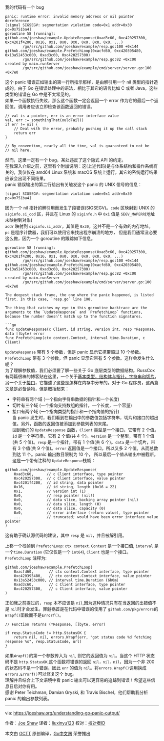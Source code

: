 ﻿我的代码有一个 bug    
```
panic: runtime error: invalid memory address or nil pointer dereference
[signal SIGSEGV: segmentation violation code=0x1 addr=0x30 pc=0x751ba4]
goroutine 58 [running]:
github.com/joeshaw/example.UpdateResponse(0xad3c60, 0xc420257300, 0xc4201f4200, 0x16, 0x1, 0x0, 0x0, 0x0, 0x0, 0x0, ...)
        /go/src/github.com/joeshaw/example/resp.go:108 +0x144
github.com/joeshaw/example.PrefetchLoop(0xacfd60, 0xc420395480, 0x13a52453c000, 0xad3c60, 0xc420257300)
        /go/src/github.com/joeshaw/example/resp.go:82 +0xc00
created by main.runServer
        /go/src/github.com/joeshaw/example/cmd/server/server.go:100 +0x7e0   
```      
这个 panic 错误正如输出的第一行所指示那样，是由解引用一个 nil 类型的指针造成的。由于 Go 在错误处理中的语法，相比于其它的语言比如 C 或者 Java，这些类型的错误在 Go 中是不太常见的。      
如果一个函数执行失败，那么这个函数一定会返回一个 error 作为它的最后一个返回值。调用者应该立即检查该函数返回的错误。      
```
// val is a pointer, err is an error interface value
val, err := somethingThatCouldFail()
if err != nil {
    // Deal with the error, probably pushing it up the call stack
    return err
}

// By convention, nearly all the time, val is guaranteed to not be
// nil here.       
```     
然而，这里一定有一个 bug，某处违反了这个隐式 API 的约定。     
在我深入介绍之前，这里有个附加说明：这(上述代码)是与体系结构和操作系统有关的，我仅仅在 amd64 Linux 系统和 macOS 系统上运行。其它的系统运行结果应该会出现不同结果。    
panic 错误输出的第二行给出有关触发这个 panic 的 UNIX 信号的信息：    
```   
[signal SIGSEGV: segmentation violation code=0x1 addr=0x30 pc=0x751ba4]        
```      
因为一个 nil 指针的解引用而发生了段错误(SIGSEGV)。`code` 区映射到 UNIX 的 `siginfo.si_cod` 区，并且在 Linux 的 `siginfo.h` 中 `0x1` 值是 `SEGV_MAPERR`(地址未映射到对象)     
`addr` 映射到 `siginfo.si_addr`，其值是 `0x30`，这并不是一个有效的内存地址。    
`pc` 是程序计数器，我们可以使用它来找出程序崩溃的地方， 但是我们通常没必要这么做，因为一个 goroutine 的跟踪如下信息。    
```   
goroutine 58 [running]:
github.com/joeshaw/example.UpdateResponse(0xad3c60, 0xc420257300, 0xc4201f4200, 0x16, 0x1, 0x0, 0x0, 0x0, 0x0, 0x0, ...)
        /go/src/github.com/joeshaw/example/resp.go:108 +0x144
github.com/joeshaw/example.PrefetchLoop(0xacfd60, 0xc420395480, 0x13a52453c000, 0xad3c60, 0xc420257300)
        /go/src/github.com/joeshaw/example/resp.go:82 +0xc00
created by main.runServer
        /go/src/github.com/joeshaw/example/cmd/server/server.go:100 +0x7e0

The deepest stack frame, the one where the panic happened, is listed first. In this case, `resp.go` line 108.

The thing that catches my eye in this goroutine backtrace are the arguments to the `UpdateResponse` and `PrefetchLoop` functions, because the number doesn’t match up to the function signatures.

```go
func UpdateResponse(c Client, id string, version int, resp *Response, data []byte) error
func PrefetchLoop(ctx context.Context, interval time.Duration, c Client)    
```      
`UpdateResponse` 带有 5 个参数，但是 panic 显示它携带超过 10 个参数。 `PrefetchLoop` 带有 3 个参数，但 panic 显示它带有 5 个参数。这样会发生什么呢？    
为了理解参数值，我们必须要了解一些关于 Go 底层类型的数据结构。RussCox 有两篇很棒的博客贴在这里，一个关于[基本类型，结构体与指针，字符串和切片](https://research.swtch.com/godata)，另一个关于[接口](https://research.swtch.com/godata)，它描述了这些是怎样在内存中分布的。对于 Go 程序员，这两篇文章是必备读物，但是概括起来：    

- 字符串有两个域 (一个指向字符串数据的指针和一个长度)    
- 切片有三个域 (一个指向支持数组的指针，一个长度，一个容量)    
- 接口有两个域 (一个指向类型的指针和一个指向值的指针)    
当 panic 发生时，我们看到在输出中的参数值包括字符串，切片和接口的超出值。另外，函数的返回值被添加到参数列表的末尾。     
回到我们的 `UpdateResponse` 函数，`Client` 类型是一个接口，它带有 2 个值。 `id` 是一个字符串，它有 2 个值(共 4 个)。`version` 是一个整型，带有 1 个值(共 5 个值)。`resp` 是一个指针，带有 1 个值(共 6 个)。`data` 是一个切片，带有 3 个值(共 9 个值)。`error` 返回值是一个接口，所以又多 2 个值，从而总数到达 11 个。panic 输出数目限制为 10 个， 所以最后一个值从输出中被截断。    
这是一个带有注释的 `UpdateResponse`栈帧：   
```   
github.com/joeshaw/example.UpdateResponse(
    0xad3c60,      // c Client interface, type pointer
    0xc420257300,  // c Client interface, value pointer
    0xc4201f4200,  // id string, data pointer
    0x16,          // id string, length (0x16 = 22)
    0x1,           // version int (1)
    0x0,           // resp pointer (nil!)
    0x0,           // data slice, backing array pointer (nil)
    0x0,           // data slice, length (0)
    0x0,           // data slice, capacity (0)
    0x0,           // error interface (return value), type pointer
    ...            // truncated; would have been error interface value pointer
)   
```     
这有助于确认源代码的建议，其中 `resp` 是 `nil`，并且被解引用。    

上移一个栈帧到 `PrefetchLoop`: `ctx context.Context` 是一个接口值, `interval` 是一个`time.Duration` (它仅仅是一个 `int64`), `Client` 也是一个接口。     
`PrefetchLoop` 注释为:    
```   
github.com/joeshaw/example.PrefetchLoop(
    0xacfd60,       // ctx context.Context interface, type pointer
    0xc420395480,   // ctx context.Context interface, value pointer
    0x13a52453c000, // interval time.Duration (6h0m)
    0xad3c60,       // c Client interface, type pointer
    0xc420257300,   // c Client interface, value pointer
)      
```     
正如我之前提过的，`resp` 本不应该是 `nil`,因为这种情况只有在当返回的出错值不是 `nil`时才会发生。罪魁祸首是在代码中错误的使用了 `github.com/pkg/errors`的`Wrapf()`函数而不是`Errorf()`。     
```  
// Function returns (*Response, []byte, error)

if resp.StatusCode != http.StatusOK {
    return nil, nil, errors.Wrapf(err, "got status code %d fetching response %s", resp.StatusCode, url)
}   
```    
如果`Wrapf()`的第一个参数传入为 `nil`, 则它的返回值为 `nil`。当这个 HTTP 状态码不是 `http.StatusOK`,这个函数将错误的返回 `nil，nil，nil`，因为一个非 200 的状态码不是一个错误，因此 `err` 的值为 `nil`。将`errors.Wrapf()`调用换成`errors.Errorf()`可以修复这个 bug。     
理解并且结合上下文语境中看 panic 输出可以更容易的追踪到错误！希望这些信息日后对你有用。       
感谢 Peter Teichman, Damian Gryski, 和 Travis Bischel，他们帮助我分析 panic 的输出参数列表。     

----------------

via: https://joeshaw.org/understanding-go-panic-output/

作者：[Joe Shaw](https://joeshaw.org/about/)
译者：[liuxinyu123](https://github.com/liuxinyu123)
校对：[校对者ID](https://github.com/校对者ID)

本文由 [GCTT](https://github.com/studygolang/GCTT) 原创编译，[Go中文网](https://studygolang.com/) 荣誉推出
